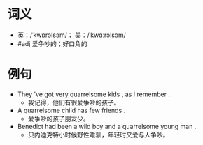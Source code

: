 # 词义
- 英：/ˈkwɒrəlsəm/； 美：/ˈkwɑːrəlsəm/
- #adj 爱争吵的；好口角的
# 例句
- They 've got very quarrelsome kids , as I remember .
	- 我记得，他们有很爱争吵的孩子。
- A quarrelsome child has few friends .
	- 爱争吵的孩子朋友少。
- Benedict had been a wild boy and a quarrelsome young man .
	- 贝内迪克特小时候野性难驯，年轻时又爱与人争吵。
